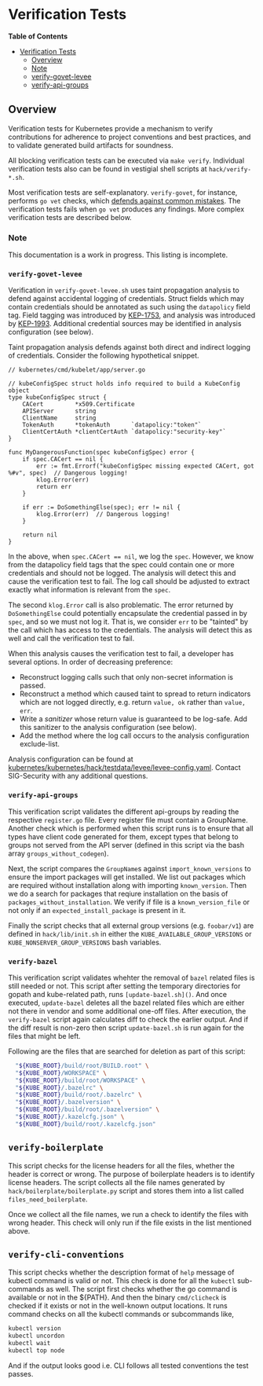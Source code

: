 # Verification Tests

**Table of Contents**

- [Verification Tests](#verification-tests)
  - [Overview](#overview)
  - [Note](#note)
  - [verify-govet-levee](#verify-govet-leve)
  - [verify-api-groups](#verify-api-groups)

## Overview

Verification tests for Kubernetes provide a mechanism to verify contributions for adherence to project conventions
and best practices, and to validate generated build artifacts for soundness.

All blocking verification tests can be executed via `make verify`.
Individual verification tests also can be found in vestigial shell scripts at `hack/verify-*.sh`.

Most verification tests are self-explanatory.
`verify-govet`, for instance, performs `go vet` checks, which [defends against common mistakes](https://golang.org/cmd/vet/).
The verification tests fails when `go vet` produces any findings.
More complex verification tests are described below.

### Note

This documentation is a work in progress.  This listing is incomplete.

### `verify-govet-levee`

Verification in `verify-govet-levee.sh` uses taint propagation analysis
to defend against accidental logging of credentials.
Struct fields which may contain credentials should be annotated as such using the `datapolicy` field tag.
Field tagging was introduced by [KEP-1753](https://github.com/kubernetes/enhancements/issues/1753), and analysis was introduced by [KEP-1993](https://github.com/kubernetes/enhancements/issues/1933).
Additional credential sources may be identified in analysis configuration (see below).

Taint propagation analysis defends against both direct and indirect logging of credentials.
Consider the following hypothetical snippet.

```golang
// kubernetes/cmd/kubelet/app/server.go

// kubeConfigSpec struct holds info required to build a KubeConfig object
type kubeConfigSpec struct {
	CACert         *x509.Certificate
	APIServer      string
	ClientName     string
	TokenAuth      *tokenAuth      `datapolicy:"token"`
	ClientCertAuth *clientCertAuth `datapolicy:"security-key"`
}

func MyDangerousFunction(spec kubeConfigSpec) error {
	if spec.CACert == nil {
		err := fmt.Errorf("kubeConfigSpec missing expected CACert, got %#v", spec)  // Dangerous logging!
		klog.Error(err)
		return err
	}
	
	if err := DoSomethingElse(spec); err != nil {
		klog.Error(err)  // Dangerous logging!
	}

	return nil
}
```

In the above, when `spec.CACert == nil`, we log the `spec`.
However, we know from the datapolicy field tags that the spec could contain one or more credentials and should not be logged.
The analysis will detect this and cause the verification test to fail.
The log call should be adjusted to extract exactly what information is relevant from the `spec`.

The second `klog.Error` call is also problematic.
The error returned by `DoSomethingElse` could potentially encapsulate the credential passed in by `spec`, and so we must not log it.
That is, we consider `err` to be "tainted" by the call which has access to the credentials.
The analysis will detect this as well and call the verification test to fail.

When this analysis causes the verification test to fail, a developer has several options.
In order of decreasing preference:
* Reconstruct logging calls such that only non-secret information is passed.
* Reconstruct a method which caused taint to spread to return indicators which are not logged directly, e.g. return `value, ok` rather than `value, err`.
* Write a *sanitizer* whose return value is guaranteed to be log-safe.  Add this sanitizer to the analysis configuration (see below).
* Add the method where the log call occurs to the analysis configuration exclude-list.

Analysis configuration can be found at [kubernetes/kubernetes/hack/testdata/levee/levee-config.yaml](https://github.com/kubernetes/kubernetes/blob/master/hack/testdata/levee/levee-config.yaml).
Contact SIG-Security with any additional questions.

### `verify-api-groups`

This verification script validates the different api-groups by reading
the respective `register.go` file. Every register file must contain a
GroupName.  Another check which is performed when this script runs is
to ensure that all types have client code generated for them, except
types that belong to groups not served from the API server (defined in
this script via the bash array `groups_without_codegen`).

Next, the script compares the `GroupName`s against
`import_known_versions` to ensure the import packages will get
installed. We list out packages which are required without
installation along with importing `known_version`. Then we do a search
for packages that reqiure installation on the basis of
`packages_without_installation`. We verify if file is a
`known_version_file` or not only if an `expected_install_package` is
present in it.

Finally the script checks that all external group versions
(e.g. `foobar/v1`) are defined in `hack/lib/init.sh` in either the
`KUBE_AVAILABLE_GROUP_VERSIONS` or `KUBE_NONSERVER_GROUP_VERSIONS`
bash variables.

### `verify-bazel`

This verification script validates whehter the removal of `bazel`
related files is still needed or not. This script after setting the
temporary directories for gopath and kube-related path, runs
`[update-bazel.sh]()`. And once executed, `update-bazel` deletes all
the bazel related files which are either not there in vendor and some
additional one-off files. After execution, the `verify-bazel` script
again calculates diff to check the earlier output. And if the diff
result is non-zero then script `update-bazel.sh` is run again for the
files that might be left.  

Following are the files that are searched for deletion as part of this
script:

```bash
  "${KUBE_ROOT}/build/root/BUILD.root" \
  "${KUBE_ROOT}/WORKSPACE" \
  "${KUBE_ROOT}/build/root/WORKSPACE" \
  "${KUBE_ROOT}/.bazelrc" \
  "${KUBE_ROOT}/build/root/.bazelrc" \
  "${KUBE_ROOT}/.bazelversion" \
  "${KUBE_ROOT}/build/root/.bazelversion" \
  "${KUBE_ROOT}/.kazelcfg.json" \
  "${KUBE_ROOT}/build/root/.kazelcfg.json"
```

## `verify-boilerplate`

This script checks for the license headers for all the files, whether
the header is correct or wrong. The purpose of boilerplate headers is
to identify license headers. The script collects all the file names
generated by `hack/boilerplate/boilerplate.py` script and stores them
into a list called `files_need_boilerplate`.

Once we collect all the file names, we run a check to identify the
files with wrong header. This check will only run if the file exists
in the list mentioned above.


## `verify-cli-conventions`

This script checks whether the description format of `help` message of
kubectl command is valid or not. This check is done for all the
`kubectl` sub-commands as well. The script first checks whether the go
command is available or not in the ${PATH}. And then the binary
`cmd/clicheck` is checked if it exists or not in the well-known output
locations. It runs command checks on all the kubectl commands or subcommands like,

```bash
kubectl version
kubectl uncordon
kubectl wait
kubectl top node
```
And if the output looks good i.e. CLI follows all tested conventions the test passes.

